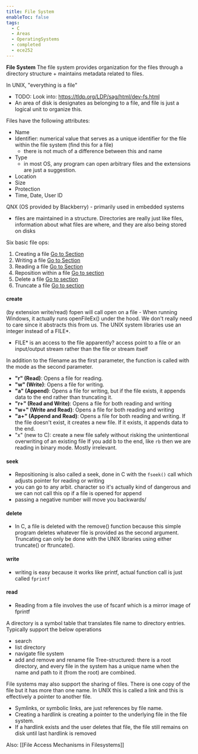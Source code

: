 ```yaml
---
title: File System
enableToc: false
tags:
  - C
  - Areas
  - OperatingSystems
  - completed
  - ece252
---
```

**File System**
The file system provides organization for the files through a directory structure + maintains metadata related to files.

In UNIX, "everything is a file"
- TODO: Look into: https://tldp.org/LDP/sag/html/dev-fs.html
- An area of disk is designates as belonging to a file, and file is just a logical unit to organize this.

Files have the following attributes:
- Name
- Identifier: numerical value that serves as a unique identifier for the file within the file system (find this for a file)
	- there is not much of a difference between this and name
- Type
	- in most OS, any program can open arbitrary files and the extensions are just a suggestion. 
- Location
- Size
- Protection
- Time, Date, User ID

QNX (OS provided by Blackberry) - primarily used in embedded systems
- files are maintained in a structure. Directories are really just like files, information about what files are where, and they are also being stored on disks

Six basic file ops:
1. Creating a file [Go to Section](#create)
2. Writing a file [Go to Section](#write)
3. Reading a file [Go to Section](#read)
4. Reposition within a file [Go to section](#seek)
5. Delete a file  [Go to section](#delete)
6. Truncate a file  [Go to section](#delete)
#### create
(by extension write/read)
fopen will call open on a file - When running Windows, it actually runs openFileEx() under the hood. We don't really need to care since it abstracts this from us. The UNIX system libraries use an integer instead of a FILE*.
- FILE* is an access to the file apparently? access point to a file or an input/output stream rather than the file or stream itself

In addition to the filename as the first parameter, the function is called with the mode as the second parameter.
- **"r" (Read)**: Opens a file for reading.
- **"w" (Write)**: Opens a file for writing.
- **"a" (Append)**: Opens a file for writing, but if the file exists, it appends data to the end rather than truncating it.
- **"r+" (Read and Write)**: Opens a file for both reading and writing
- **"w+" (Write and Read)**: Opens a file for both reading and writing
- **"a+" (Append and Read)**: Opens a file for both reading and writing. If the file doesn't exist, it creates a new file. If it exists, it appends data to the end.
- "x" (new to C): create a new file safely without risking the unintentional overwriting of an existing file
If you add b to the end, like `rb` then we are reading in binary mode. Mostly irrelevant.
#### seek
- Repositioning is also called a seek, done in C with the `fseek()` call which adjusts pointer for reading or writing
- you can go to any arbit. character so it's actually kind of dangerous and we can not call this op if a file is opened for append
- passing a negative number will move you backwards/
#### delete
- In C, a file is deleted with the remove() function because this simple program deletes whatever file is provided as the second argument.
Truncating can only be done with the UNIX libraries using either truncate() or ftruncate().
#### write
- writing is easy because it works like printf, actual function call is just called `fprintf` 
#### read
- Reading from a file involves the use of fscanf which is a mirror image of fprintf

A directory is a symbol table that translates file name to directory entries. Typically support the below operations
- search
- list directory
- navigate file system
- add and remove and rename file
Tree-structured: there is a root directory, and every file in the system has a unique name when the name and path to it (from the root) are combined.

File systems may also support the sharing of files. There is one copy of the file but it has more than one name. In UNIX this is called a link and this is effectively a pointer to another file.
- Symlinks, or symbolic links, are just references by file name.
- Creating a hardlink is creating a pointer to the underlying file in the file system.
- If a hardlink exists and the user deletes that file, the file still remains on disk until last hardlink is removed

Also: [[File Access Mechanisms in Filesystems]]